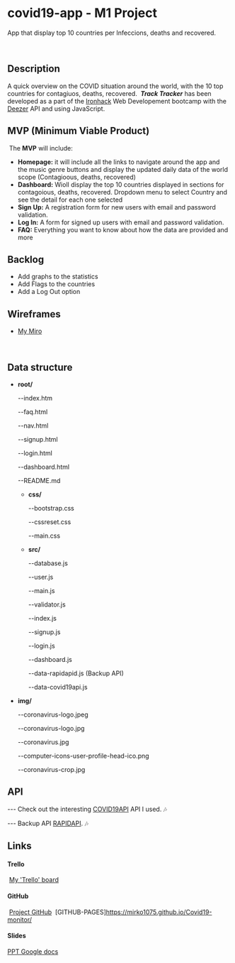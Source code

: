 # covid19-app - M1 Project

App that display top 10 countries per Infeccions, deaths and recovered.

​

## Description

​A quick overview on the COVID situation around the world, with the 10 top countries for contagiuos, deaths, recovered.
​
**_Track Tracker_** has been developed as a part of the [Ironhack](https://www.ironhack.com/es/desarrollo-web/barcelona?utm_source=google-sea&utm_medium=cpc&utm_campaign=BCN_app_campus_brand_GA_ES&utm_term={keywords}&gclid=Cj0KCQjwo6D4BRDgARIsAA6uN19LKsx0pvTH-iUz-RfrGakzau9RGdhJaixWuX32X92njICzz66RYbAaAncuEALw_wcB) Web Developement bootcamp with the [Deezer](https://developers.deezer.com/api) API and using JavaScript.
​

## MVP (Minimum Viable Product)

​
The **MVP** will include:
​

- **Homepage:** it will include all the links to navigate around the app and the music genre buttons and display the updated daily data of the world scope (Contagioous, deaths, recovered)
- **Dashboard:** Wioll display the top 10 countries displayed in sections for contagoious, deaths, recovered. Dropdown menu to select Country and see the detail for each one selected
- **Sign Up:** A registration form for new users with email and password validation.
- **Log In:** A form for signed up users with email and password validation.
- **FAQ:** Everything you want to know about how the data are provided and more
  ​

## Backlog

- Add graphs to the statistics​
- Add Flags to the countries
  ​
- Add a Log Out option
  ​

## Wireframes

- [My Miro](https://miro.com/app/board/o9J_kguUrgs=/)

​

## Data structure

- **root/**

  --index.htm

  --faq.html

  --nav.html

  --signup.html

  --login.html

  --dashboard.html

  --README.md

  - **css/**

    --bootstrap.css

    --cssreset.css

    --main.css

  - **src/**

    --database.js

    --user.js

    --main.js

    --validator.js

    --index.js

    --signup.js

    --login.js

    --dashboard.js

    --data-rapidapid.js (Backup API)

    --data-covid19api.js

- **img/**

  --coronavirus-logo.jpeg

  --coronavirus-logo.jpg

  --coronavirus.jpg

  ​--computer-icons-user-profile-head-ico.png

  --coronavirus-crop.jpg

## API

--- Check out the interesting [COVID19API](https://api.covid19api.com/) API I used. :notes:

--- Backup API [RAPIDAPI](https://rapidapi.p.rapidapi.com/all/). :notes:
​

## Links

#### Trello

​
[My 'Trello' board](https://trello.com/b/kc0vRc4q)
​

#### GitHub

​
[Project GitHub](https://github.com/mirko1075/Covid19-monitor)
​
[GITHUB-PAGES]https://mirko1075.github.io/Covid19-monitor/

#### Slides

[PPT Google docs](https://docs.google.com/presentation/d/e/2PACX-1vS3u5DF-LlWZVjdQ3kw2gRV1uSDLX6nLBX9BzK7CSJMFd1l1HnVjD5CetY_NcpriqfcuviPYje9V2Ef/pub?start=false&loop=false&delayms=3000)
